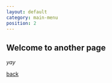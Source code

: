 ```yaml
---
layout: default
category: main-menu
position: 2
---
```


## Welcome to another page

_yay_

[back](./)
